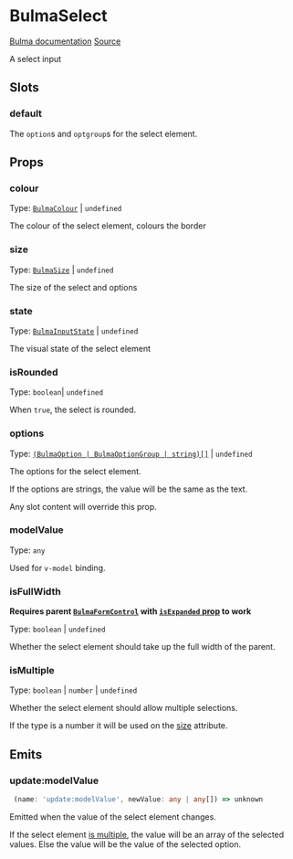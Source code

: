 # BulmaSelect

[Bulma documentation](https://bulma.io/documentation/form/select/)
[Source](https://github.com/csc530/vuebulma/blob/main/src/components/form/BulmaSelect.vue)

A select input

## Slots

### default

The `option`s and `optgroup`s for the select element.

## Props

### colour

Type: [`BulmaColour`](../types/common_types.md#bulmacolour) | `undefined`

The colour of the select element, colours the border

### size

Type: [`BulmaSize`](../types/common_types.md#bulmasize) | `undefined`

The size of the select and options

### state

Type: [`BulmaInputState`](../types/BulmaState.md#bulmaInputState) | `undefined`

The visual state of the select element

### isRounded

Type: `boolean`| `undefined`

When `true`, the select is rounded.


### options

Type: [`(BulmaOption | BulmaOptionGroup | string)[]`](../types/BulmaOption.md#bulmaoption) | `undefined`

The options for the select element.

If the options are strings, the value will be the same as the text.

Any slot content will override this prop.

### modelValue

Type: `any`

Used for `v-model` binding.

### isFullWidth

**Requires parent [`BulmaFormControl`](BulmaFormInputs.md#bulmaformcontrol)
with [`isExpanded` prop](BulmaFormInputs.md#isexpanded) to work**

Type: `boolean` | `undefined`

Whether the select element should take up the full width of the parent.

### isMultiple

Type: `boolean` | `number` | `undefined`

Whether the select element should allow multiple selections.

If the type is a number it will be used on
the [size](https://developer.mozilla.org/en-US/docs/Web/HTML/Element/select#attr-size) attribute.

## Emits

### update:modelValue

```ts
 (name: 'update:modelValue', newValue: any | any[]) => unknown
```

Emitted when the value of the select element changes.

If the select element [is multiple](#ismultiple), the value will be an array of the selected values.
Else the value will be the value of the selected option.
	
